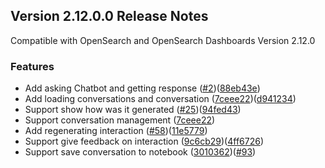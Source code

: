 ## Version 2.12.0.0 Release Notes

Compatible with OpenSearch and OpenSearch Dashboards Version 2.12.0

### Features

- Add asking Chatbot and getting response ([#2](https://github.com/opensearch-project/dashboards-assistant/pull/2))([88eb43e](https://github.com/opensearch-project/dashboards-assistant/commit/88eb43e))
- Add loading conversations and conversation ([7ceee22](https://github.com/opensearch-project/dashboards-assistant/commit/7ceee22))([d941234](https://github.com/opensearch-project/dashboards-assistant/commit/d941234))
- Support show how was it generated ([#25](https://github.com/opensearch-project/dashboards-assistant/pull/25))([94fed43](https://github.com/opensearch-project/dashboards-assistant/commit/94fed43))
- Support conversation management ([7ceee22](https://github.com/opensearch-project/dashboards-assistant/commit/7ceee22))
- Add regenerating interaction ([#58](https://github.com/opensearch-project/dashboards-assistant/pull/58))([11e5779](https://github.com/opensearch-project/dashboards-assistant/commit/11e5779))
- Support give feedback on interaction ([9c6cb29](https://github.com/opensearch-project/dashboards-assistant/commit/9c6cb29))([4ff6726](https://github.com/opensearch-project/dashboards-assistant/commit/4ff6726))
- Support save conversation to notebook ([3010362](https://github.com/opensearch-project/dashboards-assistant/commit/3010362))([#93](https://github.com/opensearch-project/dashboards-assistant/pull/93))
